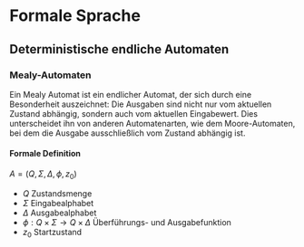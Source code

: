 # Formale Sprache

## Deterministische endliche Automaten

### Mealy-Automaten

Ein Mealy Automat ist ein endlicher Automat, der sich durch eine Besonderheit auszeichnet: Die Ausgaben sind nicht nur vom aktuellen Zustand abhängig, sondern auch vom aktuellen Eingabewert. Dies unterscheidet ihn von anderen Automatenarten, wie dem Moore-Automaten, bei dem die Ausgabe ausschließlich vom Zustand abhängig ist.

#### Formale Definition

$A=(Q,\Sigma,\Delta,\phi,z_0)$

- $Q$ Zustandsmenge
- $\Sigma$ Eingabealphabet
- $\Delta$ Ausgabealphabet
- $\phi: Q \times \Sigma \rightarrow Q \times \Delta$ Überführungs- und Ausgabefunktion
- $z_0$ Startzustand


